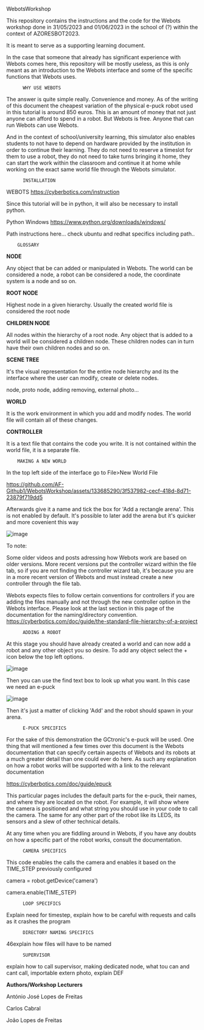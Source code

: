 WebotsWorkshop

This repository contains the instructions and the code for the Webots workshop done in 31/05/2023 and 01/06/2023 in the school of (?) within the context of AZORESBOT2023.

It is meant to serve as a supporting learning document.

In the case that someone that already has significant experience with Webots comes here, this repository will be mostly useless, as this is only meant as an introduction to the Webots interface and some of the specific functions that Webots uses.


          WHY USE WEBOTS
          
The answer is quite simple really. Convenience and money. As of the writing of this document the cheapest variation of the physical e-puck robot used in this tutorial is around 850 euros. 
This is an amount of money that not just anyone can afford to spend in a robot. But Webots is free. Anyone that can run Webots can use Webots.

And in the context of school/university learning, this simulator also enables students to not have to depend on hardware provided by the institution in order to continue their learning. They do not need to reserve a timeslot for them to use a robot, they do not need to take turns bringing it home, they can start the work within the classroom and continue it at home while working on the exact same world file through the Webots simulator.

          INSTALLATION

WEBOTS https://cyberbotics.com/instruction 

Since this tutorial will be in python, it will also be necessary to install python.

Python Windows
https://www.python.org/downloads/windows/

Path instructions here...
check ubuntu and redhat specifics including path..

        GLOSSARY

**NODE**

Any object that be can added or manipulated in Webots. The world can be considered a node, a robot can be considered a node, the coordinate system is a node and so on.

**ROOT NODE**

Highest node in a given hierarchy. Usually the created world file is considered the root node

**CHILDREN NODE**

All nodes within the hierarchy of a root node. Any object that is added to a world will be considered a children node. These children nodes can in turn have their own children nodes and so on.

**SCENE TREE**

It's the visual representation for the entire node hierarchy and its the interface where the user can modify, create or delete nodes.

node, proto node, adding removing, external photo...

**WORLD**

It is the work environment in which you add and modify nodes. The world file will contain all of these changes.

**CONTROLLER**

It is a text file that contains the code you write. It is not contained within the world file, it is a separate file. 

        MAKING A NEW WORLD

In the top left side of the interface go to File>New World File

https://github.com/AF-Github1/WebotsWorkshop/assets/133685290/3f537982-cecf-418d-8d71-23879f719dd5

Afterwards give it a name and tick the box for 'Add a rectangle arena'. This is not enabled by default. It's possible to later add the arena but it's quicker and more covenient this way

![image](https://github.com/AF-Github1/WebotsWorkshop/assets/133685290/e81a4e44-07ff-4d9f-b08a-5624d7d811bd)

To note:

Some older videos and posts adressing how Webots work are based on older versions. More recent versions put the controller wizard within the file tab, so if you are not finding the controller wizard tab, it's because you are in a more recent version of Webots and must instead create a new controller through the file tab.

Webots expects files to follow certain conventions for controllers if you are adding the files manually and not through the new controller option in the Webots interface.
Please look at the last section in this page of the documentation for the naming/directory convention.
https://cyberbotics.com/doc/guide/the-standard-file-hierarchy-of-a-project

          ADDING A ROBOT
          
At this stage you should have already created a world and can now add a robot and any other object you so desire. To add any object select the + icon below the top left options.

![image](https://github.com/AF-Github1/WebotsWorkshop/assets/133685290/280c61f3-ddf8-4272-873d-f5591dd19635)

Then you can use the find text box to look up what you want. In this case we need an e-puck

![image](https://github.com/AF-Github1/WebotsWorkshop/assets/133685290/ac8c67fe-af11-453b-be7e-c397ebbaeb89)

Then it's just a matter of clicking 'Add' and the robot should spawn in your arena.

          E-PUCK SPECIFICS

For the sake of this demonstration the GCtronic's e-puck will be used. One thing that will mentioned a few times over this document is the Webots documentation that can specify certain aspects of Webots and its robots at a much greater detail than one could ever do here. As such any explanation on how a robot works will be supported with a link to the relevant documentation 

[https://cyberbotics.com/doc/guide/epuck
](https://cyberbotics.com/doc/guide/epuck)

This particular pages includes the default parts for the e-puck, their names, and where they are located on the robot. For example, it will show where the camera is positioned and what string you should use in your code to call the camera. The same for any other part of the robot like its LEDS, its sensors and a slew of other technical details. 

At any time when you are fiddling around in Webots, if you have any doubts on how a specific part of the robot works, consult the documentation.



          CAMERA SPECIFICS

This code enables the calls the camera and enables it based on the TIME_STEP previously configured

camera = robot.getDevice('camera')

camera.enable(TIME_STEP) 



          LOOP SPECIFICS

Explain need for timestep, explain how to be careful with requests and calls as it crashes the program

          DIRECTORY NAMING SPECIFICS

46explain how files will have to be named

          SUPERVISOR

explain how to call supervisor, making dedicated node, what tou can and cant call, importable extern photo, explain DEF




**Authors/Workshop Lecturers**

António José Lopes de Freitas

Carlos Cabral

João Lopes de Freitas













